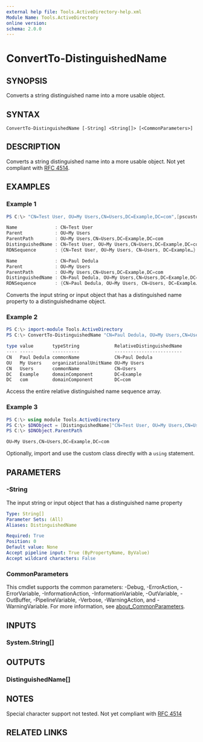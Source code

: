 ```yaml
---
external help file: Tools.ActiveDirectory-help.xml
Module Name: Tools.ActiveDirectory
online version:
schema: 2.0.0
---
```


# ConvertTo-DistinguishedName

## SYNOPSIS
Converts a string distinguished name into a more usable object.

## SYNTAX

```
ConvertTo-DistinguishedName [-String] <String[]> [<CommonParameters>]
```

## DESCRIPTION
Converts a string distinguished name into a more usable object. Not yet compliant
with [RFC 4514](https://docs.ldap.com/specs/rfc4514.txt).

## EXAMPLES

### Example 1
```powershell
PS C:\> "CN=Test User, OU=My Users,CN=Users,DC=Example,DC=com",[pscustomobject]@{distinguishedname = "CN=Paul Dedula, OU=My Users,CN=Users,DC=Example,DC=com"}  | ConvertTo-DistinguishedName

Name              : CN=Test User
Parent            : OU=My Users
ParentPath        : OU=My Users,CN=Users,DC=Example,DC=com
DistinguishedName : CN=Test User, OU=My Users,CN=Users,DC=Example,DC=com
RDNSequence       : {CN=Test User, OU=My Users, CN=Users, DC=Example…}

Name              : CN=Paul Dedula
Parent            : OU=My Users
ParentPath        : OU=My Users,CN=Users,DC=Example,DC=com
DistinguishedName : CN=Paul Dedula, OU=My Users,CN=Users,DC=Example,DC=com
RDNSequence       : {CN=Paul Dedula, OU=My Users, CN=Users, DC=Example…}
```

Converts the input string or input object that has a distinguished name property to a distinguishedname object.


### Example 2
```powershell
PS C:\> import-module Tools.ActiveDirectory
PS C:\> ConvertTo-DistinguishedName "CN=Paul Dedula, OU=My Users,CN=Users,DC=Example,DC=com" | Select-Object -ExpandProperty RDNSequence

type value       typeString             RelativeDistinguishedName
---- -----       ----------             -------------------------
CN   Paul Dedula commonName             CN=Paul Dedula
OU   My Users    organizationalUnitName OU=My Users
CN   Users       commonName             CN=Users
DC   Example     domainComponent        DC=Example
DC   com         domainComponent        DC=com
```

Access the entire relative distinguished name sequence array.

### Example 3
```powershell
PS C:\> using module Tools.ActiveDirectory
PS C:\> $DNObject = [DistinguishedName]"CN=Test User, OU=My Users,CN=Users,DC=Example,DC=com"
PS C:\> $DNObject.ParentPath

OU=My Users,CN=Users,DC=Example,DC=com
```

Optionally, import and use the custom class directly with a `using` statement.

## PARAMETERS

### -String
The input string or input object that has a distinguished name property

```yaml
Type: String[]
Parameter Sets: (All)
Aliases: DistinguishedName

Required: True
Position: 0
Default value: None
Accept pipeline input: True (ByPropertyName, ByValue)
Accept wildcard characters: False
```

### CommonParameters
This cmdlet supports the common parameters: -Debug, -ErrorAction, -ErrorVariable, -InformationAction, -InformationVariable, -OutVariable, -OutBuffer, -PipelineVariable, -Verbose, -WarningAction, and -WarningVariable. For more information, see [about_CommonParameters](http://go.microsoft.com/fwlink/?LinkID=113216).

## INPUTS

### System.String[]

## OUTPUTS

### DistinguishedName[]
## NOTES
Special character support not tested.
Not yet compliant with [RFC 4514](https://docs.ldap.com/specs/rfc4514.txt)

## RELATED LINKS
